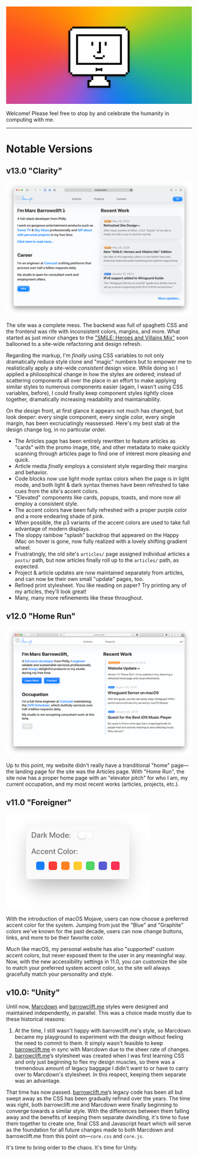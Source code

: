 [![Website banner image, featuring a smiling, pixel art iMac in front of a multicolor background](images/share-banner.jpg)](https://barrowclift.me)

Welcome! Please feel free to stop by and celebrate the humanity in computing with me.

--------

# Notable Versions

## v13.0 "Clarity"

![My site with the v13.0 "Clarity" refresh](images/clarity-home-page.png)

The site was a complete mess. The backend was full of spaghetti CSS and the frontend was rife with inconsistent colors, margins, and more. What started as just minor changes to the ["SMiLE: Heroes and Villains Mix"](https://barrowclift.me/projects/music/smile-heroes-and-villains-mix/) soon ballooned to a site-wide refactoring and design refresh.

Regarding the markup, I'm *finally* using CSS variables to not only dramatically reduce style clone and "magic" numbers but to empower me to realistically apply a site-wide *consistent* design voice. While doing so I applied a philosophical change in how the styles are ordered; instead of scattering components all over the place in an effort to make applying similar styles to numerous components easier (again, I wasn't using CSS variables, before), I could finally keep component styles *tightly* close together, dramatically increasing readability and maintainability.

On the design front, at first glance it appears not much has changed, but look deeper: every single component, every single color, every single margin, has been excruciatingly reassessed. Here's my best stab at the design change log, in no particular order.

* The Articles page has been entirely rewritten to feature articles as "cards" with the promo image, title, and other metadata to make quickly scanning through articles page to find one of interest more pleasing and quick.
* Article media *finally* employs a consistent style regarding their margins and behavior.
* Code blocks now use light mode syntax colors when the page is in light mode, and both light & dark syntax themes have been refreshed to take cues from the site's accent colors.
* "Elevated" components like cards, popups, toasts, and more now all employ a consistent style.
* The accent colors have been fully refreshed with a proper purple color and a more endearing shade of pink.
* When possible, the p3 variants of the accent colors are used to take full advantage of modern displays.
* The sloppy rainbow "splash" backdrop that appeared on the Happy iMac on hover is gone, now fully realized with a lovely shifting gradient wheel.
* Frustratingly, the old site's `articles/` page assigned individual articles a `posts/` path, but now articles finally roll up to the `articles/` path, as expected.
* Project & article updates are now maintained separately from articles, and can now be their own small "update" pages, too.
* Refined print stylesheet. You like reading on paper? Try printing any of my articles, they'll look great!
* Many, many more refinements like these throughout.

## v12.0 "Home Run"

![The new Home Page](images/home-page.png)

Up to this point, my website didn't really have a tranditional "home" page—the landing page for the site was the Articles page. With "Home Run", the site now has a proper home page with an "elevator pitch" for who I am, my current occupation, and my most recent works (articles, projects, etc.).

## v11.0 "Foreigner"

![The Accessibility Settings popup](images/accessibility-settings.png)

With the introduction of macOS Mojave, users can now choose a preferred accent color for the system. Jumping from just the "Blue" and "Graphite" colors we've known for the past decade, users can now change buttons, links, and more to be their favorite color.

Much like macOS, my personal website has also "supported" custom accent colors, but never exposed them to the user in any meaningful way. Now, with the new accessibility settings in 11.0, you can customize the site to match your preferred system accent color, so the site will always gracefully match your personality and style.

## v10.0: "Unity"

Until now, [Marcdown](https://barrowclift.me/marcdown) and [barrowclift.me](https://barrowclift.me) styles were designed and maintained independently, in parallel. This was a choice made mostly due to these historical reasons:

1. At the time, I still wasn't happy with barrowclift.me's style, so Marcdown became my playground to experiment with the design without feeling the need to commit to them. It simply wasn't feasible to keep [barrowclift.me](https://barrowclift.me) in sync with Marcdown due to the sheer rate of changes.
2. [barrowclift.me](https://barrowclift.me)’s stylesheet was created when I was first learning CSS and only just beginning to flex my design muscles, so there was a tremendous amount of legacy baggage I didn't want to or have to carry over to Marcdown's stylesheet. In this respect, keeping them separate was an advantage.

That time has now passed. [barrowclift.me](https://barrowclift.me)’s legacy code has been all but swept away as the CSS has been gradually refined over the years. The time was right, both barrowclift.me and Marcdown were finally beginning to converge towards a similar style. With the differences between them falling away and the benefits of keeping them separate dwindling, it's time to fuse them together to create one, final CSS and Javascript heart which will serve as the foundation for all future changes made to both Marcdown and barrowclift.me from this point on—`core.css` and `core.js`.

It's time to bring order to the chaos. It's time for Unity.
